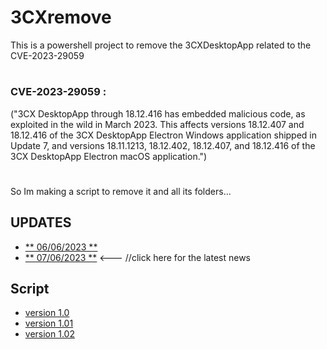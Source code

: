 # 3CXremove
This is a powershell project to remove the 3CXDesktopApp related to the CVE-2023-29059
#
### CVE-2023-29059 :
("3CX DesktopApp through 18.12.416 has embedded malicious code, as exploited in the wild in March 2023. This affects versions 18.12.407 and 18.12.416 of the 3CX DesktopApp Electron Windows application shipped in Update 7, and versions 18.11.1213, 18.12.402, 18.12.407, and 18.12.416 of the 3CX DesktopApp Electron macOS application.")
#
So Im making a script to remove it and all its folders...

## UPDATES

* [** 06/06/2023 **](Updates/06\06\2023.md) 
* [** 07/06/2023 **](Updates/07\06\2023.md) <--- //click here for the latest news

## Script

* [version 1.0](Updates/code/07\06\2023/v1.0.ps1)
* [version 1.01](Updates/code/07\06\2023/v1.01.ps1)
* [version 1.02](Updates/code/07\06\2023/v1.02.ps1)

